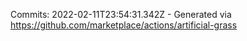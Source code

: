 Commits: 2022-02-11T23:54:31.342Z - Generated via https://github.com/marketplace/actions/artificial-grass
<br>
